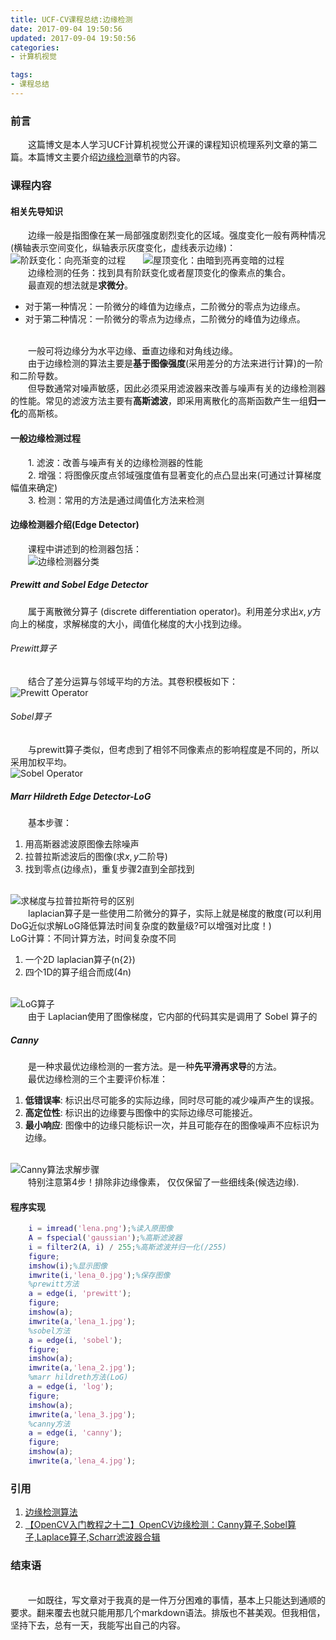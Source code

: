 ```yaml
---
title: UCF-CV课程总结:边缘检测
date: 2017-09-04 19:50:56
updated: 2017-09-04 19:50:56
categories:
- 计算机视觉

tags:
- 课程总结
---
```

### 前言
&emsp;&emsp;这篇博文是本人学习UCF计算机视觉公开课的课程知识梳理系列文章的第二篇。本篇博文主要介绍<u>边缘检测</u>章节的内容。


<!--more-->


### 课程内容

#### 相关先导知识

&emsp;&emsp;边缘一般是指图像在某一局部强度剧烈变化的区域。强度变化一般有两种情况(横轴表示空间变化，纵轴表示灰度变化，虚线表示边缘)：
<br/>![阶跃变化：向亮渐变的过程](https://raw.githubusercontent.com/zhongqin0820/zhongqin0820.github.io/source-articles/source/images/%E4%B8%80%E9%98%B6%E5%AF%BC%E6%95%B0)&emsp;&emsp;![屋顶变化：由暗到亮再变暗的过程](https://raw.githubusercontent.com/zhongqin0820/zhongqin0820.github.io/source-articles/source/images/%E4%BA%8C%E9%98%B6%E5%AF%BC%E6%95%B0)
<br/>&emsp;&emsp;边缘检测的任务：找到具有阶跃变化或者屋顶变化的像素点的集合。
<br/>&emsp;&emsp;最直观的想法就是<b>求微分</b>。
- 对于第一种情况：一阶微分的峰值为边缘点，二阶微分的零点为边缘点。
- 对于第二种情况：一阶微分的零点为边缘点，二阶微分的峰值为边缘点。

<br/>&emsp;&emsp;一般可将边缘分为水平边缘、垂直边缘和对角线边缘。
<br/>&emsp;&emsp;由于边缘检测的算法主要是<b>基于图像强度</b>(采用差分的方法来进行计算)的一阶和二阶导数。
<br/>&emsp;&emsp;但导数通常对噪声敏感，因此必须采用滤波器来改善与噪声有关的边缘检测器的性能。常见的滤波方法主要有<b>高斯滤波</b>，即采用离散化的高斯函数产生一组<b>归一化</b>的高斯核。
#### 一般边缘检测过程
&emsp;&emsp;1. 滤波：改善与噪声有关的边缘检测器的性能
<br/>&emsp;&emsp;2. 增强：将图像灰度点邻域强度值有显著变化的点凸显出来(可通过计算梯度幅值来确定)
<br/>&emsp;&emsp;3. 检测：常用的方法是通过阈值化方法来检测

#### 边缘检测器介绍(Edge Detector)
&emsp;&emsp;课程中讲述到的检测器包括：
<br/>&emsp;&emsp;![边缘检测器分类](https://raw.githubusercontent.com/zhongqin0820/zhongqin0820.github.io/source-articles/source/images/%E8%BE%B9%E7%BC%98%E6%A3%80%E6%B5%8B%E5%99%A8%E5%88%86%E7%B1%BB.png)
##### Prewitt and Sobel Edge Detector
&emsp;&emsp;属于离散微分算子 (discrete differentiation operator)。利用差分求出$x,y$方向上的梯度，求解梯度的大小，阈值化梯度的大小找到边缘。
###### Prewitt算子
&emsp;&emsp;结合了差分运算与邻域平均的方法。其卷积模板如下：
<br/>![Prewitt Operator](https://raw.githubusercontent.com/zhongqin0820/zhongqin0820.github.io/source-articles/source/images/Prewitt%E6%A3%80%E6%B5%8B%E6%B5%81%E7%A8%8B%E5%9B%BE.png)
###### Sobel算子
&emsp;&emsp;与prewitt算子类似，但考虑到了相邻不同像素点的影响程度是不同的，所以采用加权平均。
<br/>![Sobel Operator](https://raw.githubusercontent.com/zhongqin0820/zhongqin0820.github.io/source-articles/source/images/Sobel%E6%A3%80%E6%B5%8B%E6%B5%81%E7%A8%8B%E5%9B%BE.png)

##### Marr Hildreth Edge Detector-LoG
&emsp;&emsp;基本步骤：
1. 用高斯器滤波原图像去除噪声
2. 拉普拉斯滤波后的图像(求$x,y$二阶导)
3. 找到零点(边缘点)，重复步骤2直到全部找到

<br/>![求梯度与拉普拉斯符号的区别](https://raw.githubusercontent.com/zhongqin0820/zhongqin0820.github.io/source-articles/source/images/%E6%A2%AF%E5%BA%A6%E7%AC%A6%E5%8F%B7%E5%92%8C%E6%8B%89%E6%99%AE%E6%8B%89%E6%96%AF%E7%AC%A6%E5%8F%B7%E7%9A%84%E5%8C%BA%E5%88%AB.png)
<br/>&emsp;&emsp;laplacian算子是一些使用二阶微分的算子，实际上就是梯度的散度(可以利用DoG近似求解LoG降低算法时间复杂度的数量级?可以增强对比度！)
<br/>LoG计算：不同计算方法，时间复杂度不同
 1. 一个2D laplacian算子(n{2})
 2. 四个1D的算子组合而成(4n)

<br/>![LoG算子](https://raw.githubusercontent.com/zhongqin0820/zhongqin0820.github.io/source-articles/source/images/LoG%20Operator)
<br/>&emsp;&emsp;由于 Laplacian使用了图像梯度，它内部的代码其实是调用了 Sobel 算子的
##### Canny
&emsp;&emsp;是一种求最优边缘检测的一套方法。是一种<b>先平滑再求导</b>的方法。
<br/>&emsp;&emsp;最优边缘检测的三个主要评价标准：
1. <b>低错误率</b>: 标识出尽可能多的实际边缘，同时尽可能的减少噪声产生的误报。
2. <b>高定位性</b>: 标识出的边缘要与图像中的实际边缘尽可能接近。
3. <b>最小响应</b>: 图像中的边缘只能标识一次，并且可能存在的图像噪声不应标识为边缘。

<br/>![Canny算法求解步骤](https://raw.githubusercontent.com/zhongqin0820/zhongqin0820.github.io/source-articles/source/images/Canny%E7%AE%97%E6%B3%95%E6%B1%82%E8%A7%A3%E6%AD%A5%E9%AA%A4.png)
<br/>&emsp;&emsp;特别注意第4步！排除非边缘像素， 仅仅保留了一些细线条(候选边缘).

#### 程序实现
```matlab
    i = imread('lena.png');%读入原图像
    A = fspecial('gaussian');%高斯滤波器
    i = filter2(A, i) / 255;%高斯滤波并归一化(/255)
    figure;
    imshow(i);%显示图像
    imwrite(i,'lena_0.jpg');%保存图像
    %prewitt方法
    a = edge(i, 'prewitt');
    figure;
    imshow(a);
    imwrite(a,'lena_1.jpg');
    %sobel方法
    a = edge(i, 'sobel');
    figure;
    imshow(a);
    imwrite(a,'lena_2.jpg');
    %marr hildreth方法(LoG)
    a = edge(i, 'log');
    figure;
    imshow(a);
    imwrite(a,'lena_3.jpg');
    %canny方法
    a = edge(i, 'canny');
    figure;
    imshow(a);
    imwrite(a,'lena_4.jpg');
```
### 引用
1. [边缘检测算法](http://blog.csdn.net/xiahn1a/article/details/42141429)
2. [【OpenCV入门教程之十二】OpenCV边缘检测：Canny算子,Sobel算子,Laplace算子,Scharr滤波器合辑]()

### 结束语

<br/>&emsp;&emsp;一如既往，写文章对于我真的是一件万分困难的事情，基本上只能达到通顺的要求。翻来覆去也就只能用那几个markdown语法。排版也不甚美观。但我相信，坚持下去，总有一天，我能写出自己的内容。